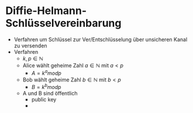 # Diffie-Helmann-Schlüsselvereinbarung
+ Verfahren um Schlüssel zur Ver/Entschlüsselung über unsicheren Kanal zu versenden
+ Verfahren
	+ $k,p∈ℕ$
	+ Alice wählt geheime Zahl $a∈ℕ$ mit $a<p$
		+ $A=k^a mod p$
	+ Bob wählt geheime Zahl $b∈ℕ$ mit $b<p$
		+ $B=k^b mod p$
	+ A und B sind öffentlich
		+ public key
		+ 